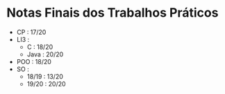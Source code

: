 # Notas Finais dos Trabalhos Práticos

  - CP : 17/20
  - LI3 :
    - C : 18/20
    - Java : 20/20 
  - POO : 18/20
  - SO :
    - 18/19 : 13/20
    - 19/20 : 20/20


